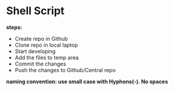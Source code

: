 # Shell Script

**steps:**
* Create repo in Github
* Clone repo in local laptop
* Start developing
* Add the files to temp area
* Commit the changes
* Push the changes to Github/Central repo

**naming convention: use small case with Hyphons(-). No spaces**
